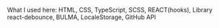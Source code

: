 What I used here:
  HTML,
  CSS,
  TypeScript,
  SCSS,
  REACT(hooks),
  Library react-debounce,
  BULMA,
  LocaleStorage,
  GitHub API


